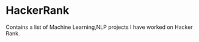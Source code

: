 HackerRank
==========
Contains a list of Machine Learning,NLP projects I have worked on Hacker Rank. 
